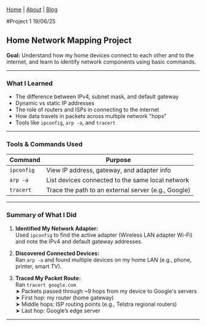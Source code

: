 [Home](index.md) | [About](about.md) | [Blog](blog.md)

#Project 1 19/06/25
## Home Network Mapping Project

**Goal:** Understand how my home devices connect to each other and to the internet, and learn to identify network components using basic commands.

---

### What I Learned

- The difference between IPv4, subnet mask, and default gateway
- Dynamic vs static IP addresses
- The role of routers and ISPs in connecting to the internet
- How data travels in packets across multiple network "hops"
- Tools like `ipconfig`, `arp -a`, and `tracert`

---

### Tools & Commands Used

| Command       | Purpose                                  |
|---------------|-------------------------------------------|
| `ipconfig`    | View IP address, gateway, and adapter info |
| `arp -a`      | List devices connected to the same local network |
| `tracert`     | Trace the path to an external server (e.g., Google) |

---

### Summary of What I Did

1. **Identified My Network Adapter:**  
   Used `ipconfig` to find the active adapter (Wireless LAN adapter Wi-Fi) and note the IPv4 and default gateway addresses.  

2. **Discovered Connected Devices:**  
   Ran `arp -a` and found multiple devices on my home LAN (e.g., phone, printer, smart TV).  

3. **Traced My Packet Route:**  
   Ran `tracert google.com`  
   ➤ Packets passed through ~9 hops from my device to Google's servers  
   ➤ First hop: my router (home gateway)  
   ➤ Middle hops: ISP routing points (e.g., Telstra regional routers)  
   ➤ Last hop: Google’s edge server

---

